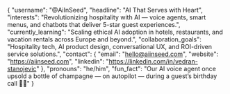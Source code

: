 {
  "username": "@AiInSeed",
  "headline": "AI That Serves with Heart",
  "interests": "Revolutionizing hospitality with AI — voice agents, smart menus, and chatbots that deliver 5-star guest experiences.",
  "currently_learning": "Scaling ethical AI adoption in hotels, restaurants, and vacation rentals across Europe and beyond.",
  "collaboration_goals": "Hospitality tech, AI product design, conversational UX, and ROI-driven service solutions.",
  "contact": {
    "email": "hello@aiinseed.com",
    "website": "https://aiinseed.com",
    "linkedin": "https://linkedin.com/in/vedran-stanojevic"
  },
  "pronouns": "he/him",
  "fun_fact": "Our AI voice agent once upsold a bottle of champagne — on autopilot — during a guest’s birthday call 🎉🍾"
}
